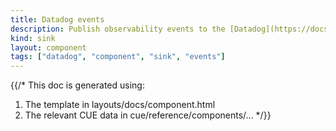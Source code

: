 ```yaml
---
title: Datadog events
description: Publish observability events to the [Datadog](https://docs.datadoghq.com) [Events API](https://docs.datadoghq.com/api/latest/events)
kind: sink
layout: component
tags: ["datadog", "component", "sink", "events"]
---
```


{{/*
This doc is generated using:

1. The template in layouts/docs/component.html
2. The relevant CUE data in cue/reference/components/...
*/}}
